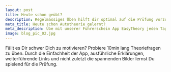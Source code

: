 ```yaml
---
layout: post
title: Heute schon geübt?
description: Regelmässiges Üben hilft dir optimal auf die Prüfung vorzubereiten.
meta_title: Heute schon Autotheorie gelernt?
meta_description: Übe mit unserer Führerschein App EasyTheory jeden Tag ein bisschen.
image: blog_pic_02.jpg
---
```


Fällt es Dir schwer Dich zu motivieren? Probiere 10min lang Theoriefragen zu üben. Durch die Einfachheit der App, ausführliche Erklärungen, weiterführende Links und nicht zuletzt die spannenden Bilder lernst Du spielend für die Prüfung.
